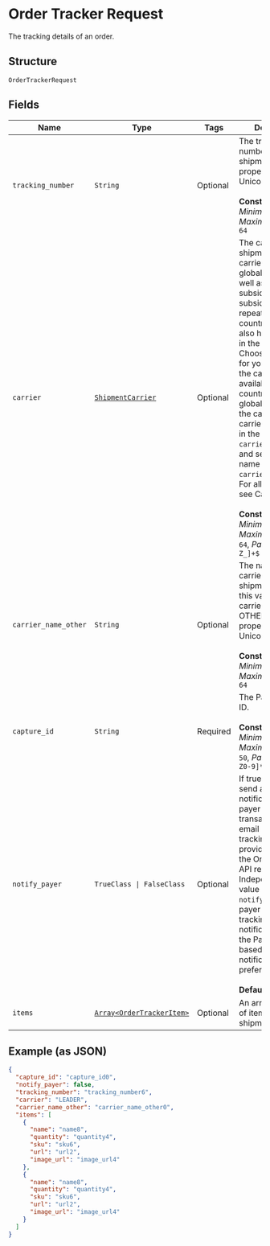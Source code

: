
# Order Tracker Request

The tracking details of an order.

## Structure

`OrderTrackerRequest`

## Fields

| Name | Type | Tags | Description |
|  --- | --- | --- | --- |
| `tracking_number` | `String` | Optional | The tracking number for the shipment. This property supports Unicode.<br><br>**Constraints**: *Minimum Length*: `1`, *Maximum Length*: `64` |
| `carrier` | [`ShipmentCarrier`](../../doc/models/shipment-carrier.md) | Optional | The carrier for the shipment. Some carriers have a global version as well as local subsidiaries. The subsidiaries are repeated over many countries and might also have an entry in the global list. Choose the carrier for your country. If the carrier is not available for your country, choose the global version of the carrier. If your carrier name is not in the list, set `carrier` to `OTHER` and set carrier name in `carrier_name_other`. For allowed values, see Carriers.<br><br>**Constraints**: *Minimum Length*: `1`, *Maximum Length*: `64`, *Pattern*: `^[0-9A-Z_]+$` |
| `carrier_name_other` | `String` | Optional | The name of the carrier for the shipment. Provide this value only if the carrier parameter is OTHER. This property supports Unicode.<br><br>**Constraints**: *Minimum Length*: `1`, *Maximum Length*: `64` |
| `capture_id` | `String` | Required | The PayPal capture ID.<br><br>**Constraints**: *Minimum Length*: `1`, *Maximum Length*: `50`, *Pattern*: `^[a-zA-Z0-9]*$` |
| `notify_payer` | `TrueClass \| FalseClass` | Optional | If true, PayPal will send an email notification to the payer of the PayPal transaction. The email contains the tracking details provided through the Orders tracking API request. Independent of any value passed for `notify_payer`, the payer may receive tracking notifications within the PayPal app, based on the user's notification preferences.<br><br>**Default**: `false` |
| `items` | [`Array<OrderTrackerItem>`](../../doc/models/order-tracker-item.md) | Optional | An array of details of items in the shipment. |

## Example (as JSON)

```json
{
  "capture_id": "capture_id0",
  "notify_payer": false,
  "tracking_number": "tracking_number6",
  "carrier": "LEADER",
  "carrier_name_other": "carrier_name_other0",
  "items": [
    {
      "name": "name8",
      "quantity": "quantity4",
      "sku": "sku6",
      "url": "url2",
      "image_url": "image_url4"
    },
    {
      "name": "name8",
      "quantity": "quantity4",
      "sku": "sku6",
      "url": "url2",
      "image_url": "image_url4"
    }
  ]
}
```


